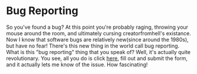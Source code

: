 Bug Reporting
==================

So you've found a bug? At this point you're probably raging, throwing your mouse around the room, and ultimately cursing
creatorfromhell's existance. Now I know that software bugs are relatively new(since around the 1980s), but have no fear!
There's this new thing in the world call bug reporting. What is this "bug reporting" thing that you speak of? Well, it's
actually quite revolutionary. You see, all you do is click [here](https://github.com/TheNewEconomy/TNE-Bukkit/issues/new), fill out and submit the form, and it actually lets me
know of the issue. How fascinating!

